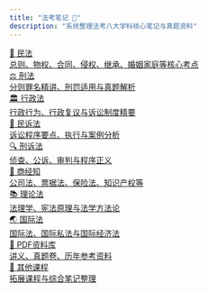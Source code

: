 ```yaml
---
title: "法考笔记 📘"
description: "系统整理法考八大学科核心笔记与真题资料"
---
```


<div class="law-list">

<a class="law-card" href="/posts/civil/">
  <div class="law-title">📕 民法</div>
  <div class="law-desc">总则、物权、合同、侵权、继承、婚姻家庭等核心考点</div>
</a>

<a class="law-card" href="/posts/criminal/">
  <div class="law-title">⚖️ 刑法</div>
  <div class="law-desc">分则罪名精讲、刑罚适用与真题解析</div>
</a>

<a class="law-card" href="/posts/admin/">
  <div class="law-title">🏛️ 行政法</div>
  <div class="law-desc">行政行为、行政复议与诉讼制度精要</div>
</a>

<a class="law-card" href="/posts/civil-procedure/">
  <div class="law-title">📰 民诉法</div>
  <div class="law-desc">诉讼程序要点、执行与案例分析</div>
</a>

<a class="law-card" href="/posts/criminal-procedure/">
  <div class="law-title">🔍 刑诉法</div>
  <div class="law-desc">侦查、公诉、审判与程序正义</div>
</a>

<a class="law-card" href="/posts/commercial/">
  <div class="law-title">💼 商经知</div>
  <div class="law-desc">公司法、票据法、保险法、知识产权等</div>
</a>

<a class="law-card" href="/posts/theory/">
  <div class="law-title">📚 理论法</div>
  <div class="law-desc">法理学、宪法原理与法学方法论</div>
</a>

<a class="law-card" href="/posts/international/">
  <div class="law-title">🌏 国际法</div>
  <div class="law-desc">国际法、国际私法与国际经济法</div>
</a>

<a class="law-card" href="/posts/pdfs-truepaper/">
  <div class="law-title">📂 PDF资料库</div>
  <div class="law-desc">讲义、真题卷、历年参考资料</div>
</a>

<a class="law-card" href="/posts/others-courses/">
  <div class="law-title">🧭 其他课程</div>
  <div class="law-desc">拓展课程与综合笔记整理</div>
</a>

</div>
